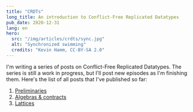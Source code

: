 ```yaml
---
title: "CRDTs"
long_title: An introduction to Conflict-Free Replicated Datatypes
pub_date: 2020-12-31
lang: en
hero:
  src: "/img/articles/crdts/sync.jpg"
  alt: "Synchronized swimming"
  credits: "Kevin Hamm, CC-BY-SA 2.0"
---
```


I'm writing a series of posts on Conflict-Free Replicated Datatypes.
The series is still a work in progress, but I'll post new episodes as I'm finishing them.
Here's the list of all posts that I've published so far:

1. [Preliminaries](/topics/crdt/01-intro)
2. [Algebras & contracts](/topics/crdt/02-contracts)
3. [Lattices](/topics/crdt/03-lattices)
